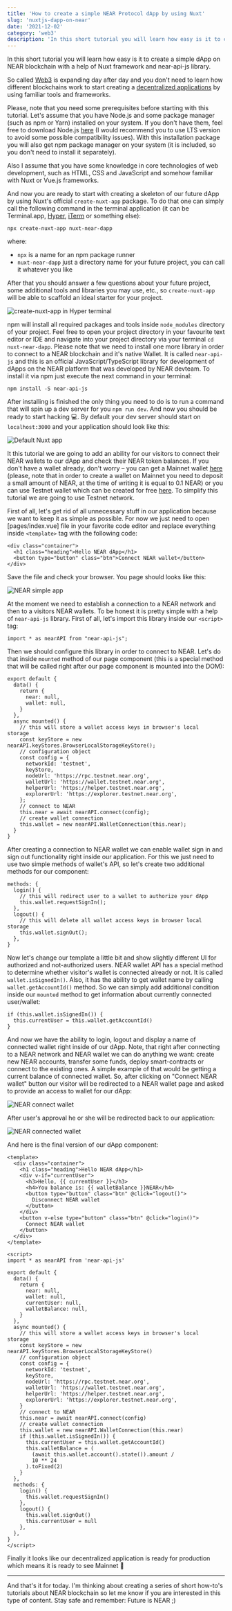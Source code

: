 ```yaml
---
title: 'How to create a simple NEAR Protocol dApp by using Nuxt'
slug: 'nuxtjs-dapp-on-near'
date: '2021-12-02'
category: 'web3'
description: 'In this short tutorial you will learn how easy is it to create a simple dApp on NEAR blockchain with a help of Nuxt framework and near-api-js library.'
---
```


In this short tutorial you will learn how easy is it to create a simple dApp on NEAR blockchain with a help of Nuxt framework and near-api-js library.

So called [Web3](https://en.wikipedia.org/wiki/Web3) is expanding day after day and you don't need to learn how different blockchains work to start creating a [decentralized applications](https://en.wikipedia.org/wiki/Decentralized_application) by using familiar tools and frameworks.

Please, note that you need some prerequisites before starting with this tutorial. Let's assume that you have Node.js and some package manager (such as npm or Yarn) installed on your system. If you don't have them, feel free to download Node.js [here](https://nodejs.org/) (I would recommend you to use LTS version to avoid some possible compatibility issues). With this installation package you will also get npm package manager on your system (it is included, so you don't need to install it separately).

Also I assume that you have some knowledge in core technologies of web development, such as HTML, CSS and JavaScript and somehow familiar with Nuxt or Vue.js frameworks.

And now you are ready to start with creating a skeleton of our future dApp by using Nuxt's official `create-nuxt-app` package. To do that one can simply call the following command in the terminal application (it can be Terminal.app, [Hyper](https://hyper.is/), [iTerm](https://iterm2.com/) or something else):

```
npx create-nuxt-app nuxt-near-dapp
```

where:

- `npx` is a name for an npm package runner
- `nuxt-near-dapp` just a directory name for your future project, you can call it whatever you like

After that you should answer a few questions about your future project, some additional tools and libraries you may use, etc., so `create-nuxt-app` will be able to scaffold an ideal starter for your project.

![create-nuxt-app in Hyper terminal](/images/2021-12-02/create-nuxt-app.png)

npm will install all required packages and tools inside `node_modules` directory of your project. Feel free to open your project directory in your favourite text editor or IDE and navigate into your project directory via your terminal `cd nuxt-near-dapp`. Please note that we need to install one more library in order to connect to a NEAR blockchain and it's native Wallet. It is called `near-api-js` and this is an official JavaScript/TypeScript library for development of dApps on the NEAR platform that was developed by NEAR devteam. To install it via npm just execute the next command in your terminal:

```
npm install -S near-api-js
```

After installing is finished the only thing you need to do is to run a command that will spin up a dev server for you `npm run dev`. And now you should be ready to start hacking 💻.
By default your dev server should start on `localhost:3000` and your application should look like this:

![Default Nuxt app](/images/2021-12-02/nuxt-default-app.png)

It this tutorial we are going to add an ability for our visitors to connect their NEAR wallets to our dApp and check their NEAR token balances. If you don't have a wallet already, don't worry – you can get a Mainnet wallet [here](https://wallet.near.org/) (please, note that in order to create a wallet on Mainnet you need to deposit a small amount of NEAR, at the time of writing it is equal to 0.1 NEAR) or you can use Testnet wallet which can be created for free [here](https://wallet.testnet.near.org/). To simplify this tutorial we are going to use Testnet network.

First of all, let's get rid of all unnecessary stuff in our application because we want to keep it as simple as possible. For now we just need to open [pages/index.vue] file in your favorite code editor and replace everything inside `<template>` tag with the following code:

```
<div class="container">
  <h1 class="heading">Hello NEAR dApp</h1>
  <button type="button" class="btn">Connect NEAR wallet</button>
</div>
```

Save the file and check your browser. You page should looks like this:

![NEAR simple app](/images/2021-12-02/near-simple-app.png)

At the moment we need to establish a connection to a NEAR network and then to a visitors NEAR wallets. To be honest it is pretty simple with a help of `near-api-js` library. First of all, let's import this library inside our `<script>` tag:

```
import * as nearAPI from "near-api-js";
```

Then we should configure this library in order to connect to NEAR. Let's do that inside `mounted` method of our page component (this is a special method that will be called right after our page component is mounted into the DOM):

```
export default {
  data() {
    return {
      near: null,
      wallet: null,
    }
  },
  async mounted() {
    // this will store a wallet access keys in browser's local  storage
    const keyStore = new nearAPI.keyStores.BrowserLocalStorageKeyStore();
    // configuration object
    const config = {
      networkId: 'testnet',
      keyStore,
      nodeUrl: 'https://rpc.testnet.near.org',
      walletUrl: 'https://wallet.testnet.near.org',
      helperUrl: 'https://helper.testnet.near.org',
      explorerUrl: 'https://explorer.testnet.near.org',
    };
    // connect to NEAR
    this.near = await nearAPI.connect(config);
    // create wallet connection
    this.wallet = new nearAPI.WalletConnection(this.near);
  }
}
```

After creating a connection to NEAR wallet we can enable wallet sign in and sign out functionality right inside our application. For this we just need to use two simple methods of wallet's API, so let's create two additional methods for our component:

```
methods: {
  login() {
    // this will redirect user to a wallet to authorize your dApp
    this.wallet.requestSignIn();
  },
  logout() {
    // this will delete all wallet access keys in browser local storage
    this.wallet.signOut();
  },
}
```

Now let's change our template a little bit and show slightly different UI for authorized and not-authorized users. NEAR wallet API has a special method to determine whether visitor's wallet is connected already or not. It is called `wallet.isSignedIn()`. Also, it has the ability to get wallet name by calling `wallet.getAccountId()` method. So we can simply add additional condition inside our `mounted` method to get information about currently connected user/wallet:

```
if (this.wallet.isSignedIn()) {
  this.currentUser = this.wallet.getAccountId()
}
```

And now we have the ability to login, logout and display a name of connected wallet right inside of our dApp. Note, that right after connecting to a NEAR network and NEAR wallet we can do anything we want: create new NEAR accounts, transfer some funds, deploy smart-contracts or connect to the existing ones. A simple example of that would be getting a current balance of connected wallet. So, after clicking on "Connect NEAR wallet" button our visitor will be redirected to a NEAR wallet page and asked to provide an access to wallet for our dApp:

![NEAR connect wallet](/images/2021-12-02/near-connect-wallet.png)

After user's approval he or she will be redirected back to our application:

![NEAR connected wallet](/images/2021-12-02/near-connected-wallet.png)

And here is the final version of our dApp component:

```
<template>
  <div class="container">
    <h1 class="heading">Hello NEAR dApp</h1>
    <div v-if="currentUser">
      <h3>Hello, {{ currentUser }}</h3>
      <h4>You balance is: {{ walletBalance }}NEAR</h4>
      <button type="button" class="btn" @click="logout()">
        Disconnect NEAR wallet
      </button>
    </div>
    <button v-else type="button" class="btn" @click="login()">
      Connect NEAR wallet
    </button>
  </div>
</template>

<script>
import * as nearAPI from 'near-api-js'

export default {
  data() {
    return {
      near: null,
      wallet: null,
      currentUser: null,
      walletBalance: null,
    }
  },
  async mounted() {
    // this will store a wallet access keys in browser's local  storage
    const keyStore = new nearAPI.keyStores.BrowserLocalStorageKeyStore()
    // configuration object
    const config = {
      networkId: 'testnet',
      keyStore,
      nodeUrl: 'https://rpc.testnet.near.org',
      walletUrl: 'https://wallet.testnet.near.org',
      helperUrl: 'https://helper.testnet.near.org',
      explorerUrl: 'https://explorer.testnet.near.org',
    }
    // connect to NEAR
    this.near = await nearAPI.connect(config)
    // create wallet connection
    this.wallet = new nearAPI.WalletConnection(this.near)
    if (this.wallet.isSignedIn()) {
      this.currentUser = this.wallet.getAccountId()
      this.walletBalance = (
        (await this.wallet.account().state()).amount /
        10 ** 24
      ).toFixed(2)
    }
  },
  methods: {
    login() {
      this.wallet.requestSignIn()
    },
    logout() {
      this.wallet.signOut()
      this.currentUser = null
    },
  },
}
</script>
```

Finally it looks like our decentralized application is ready for production which means it is ready to see Mainnet 🎉

---

And that's it for today. I'm thinking about creating a series of short how-to's tutorials about NEAR blockchain so let me know if you are interested in this type of content. Stay safe and remember: Future is NEAR ;)

